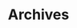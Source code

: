 ---
title: "Archives"
#date: 2023-10-01 00:00:00+0000
#lastmod: 2023-10-17 00:00:00+0000
slug: "archives"
# image: cover.jpg - note: this line didn't work
layout: "archives"
menu:
    main:
#        name: 
        weight: 4
        params: 
            icon: archives

comments: false
toc: false
readingTime: false
license: false
---